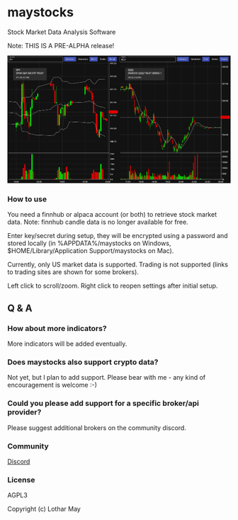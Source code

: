 # maystocks

Stock Market Data Analysis Software

Note: THIS IS A PRE-ALPHA release!

![Screenshot of maystocks](docs/maystocks_plots.png)

### How to use

You need a finnhub or alpaca account (or both) to retrieve stock market data. Note: finnhub candle data is no longer
available for free.

Enter key/secret during setup, they will be encrypted using a password and stored locally (in %APPDATA%/maystocks on Windows,
$HOME/Library/Application Support/maystocks on Mac).

Currently, only US market data is supported. Trading is not supported (links to trading sites are shown for some brokers).

Left click to scroll/zoom. Right click to reopen settings after initial setup.

## Q & A

### How about more indicators?

More indicators will be added eventually.

### Does maystocks also support crypto data?

Not yet, but I plan to add support. Please bear with me - any kind of encouragement is welcome :-)

### Could you please add support for a specific broker/api provider?

Please suggest additional brokers on the community discord.

### Community

[Discord](https://discord.gg/AyXVpnZhv6)

### License

AGPL3

Copyright (c) Lothar May
